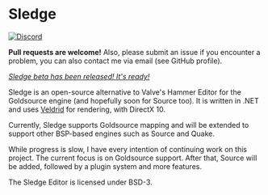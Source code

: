 Sledge
======

[![Discord](https://img.shields.io/badge/chat-Sledge%20on%20TWHL%20discord-brightgreen.svg?logo=discord&style=flat-square)](https://discord.gg/Bj5bzjk)

**Pull requests are welcome!** Also, please submit an issue if you encounter a problem, you can also contact me via email (see GitHub profile).

*[Sledge beta has been released! It's ready!][1]*

Sledge is an open-source alternative to Valve's Hammer Editor for the Goldsource engine (and hopefully soon for Source too).
It is written in .NET and uses [Veldrid][2] for rendering, with DirectX 10.

Currently, Sledge supports Goldsource mapping and will be extended to support other BSP-based engines such as Source and Quake.

While progress is slow, I have every intention of continuing work on this project.
The current focus is on Goldsource support. After that, Source will be added, followed by a plugin system and more features.

The Sledge Editor is licensed under BSD-3.

[1]: http://sledge-editor.com/
[2]: https://github.com/mellinoe/veldrid/